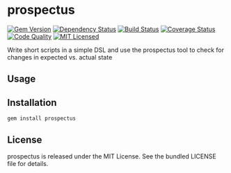 prospectus
=========

[![Gem Version](https://img.shields.io/gem/v/prospectus.svg)](https://rubygems.org/gems/prospectus)
[![Dependency Status](https://img.shields.io/gemnasium/akerl/prospectus.svg)](https://gemnasium.com/akerl/prospectus)
[![Build Status](https://img.shields.io/circleci/project/akerl/prospectus.svg)](https://circleci.com/gh/akerl/prospectus)
[![Coverage Status](https://img.shields.io/codecov/c/github/akerl/prospectus.svg)](https://codecov.io/github/akerl/prospectus)
[![Code Quality](https://img.shields.io/codacy/.svg)](https://www.codacy.com/app/akerl/prospectus)
[![MIT Licensed](https://img.shields.io/badge/license-MIT-green.svg)](https://tldrlegal.com/license/mit-license)

Write short scripts in a simple DSL and use the prospectus tool to check for changes in expected vs. actual state

## Usage

## Installation

    gem install prospectus

## License

prospectus is released under the MIT License. See the bundled LICENSE file for details.

